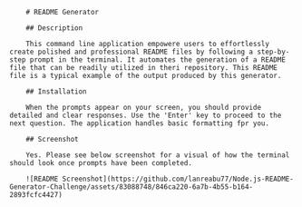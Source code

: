 
        # README Generator

        ## Description

        This command line application empowere users to effortlessly create polished and professional README files by following a step-by-step prompt in the terminal. It automates the generation of a README file that can be readily utilized in theri repository. This README file is a typical example of the output produced by this generator.

        ## Installation

        When the prompts appear on your screen, you should provide detailed and clear responses. Use the 'Enter' key to proceed to the next question. The application handles basic formatting fpr you.

        ## Screenshot

        Yes. Please see below screenshot for a visual of how the terminal should look once prompts have been completed.

        ![README Screenshot](https://github.com/lanreabu77/Node.js-README-Generator-Challenge/assets/83088748/846ca220-6a7b-4b55-b164-2893fcfc4427)

        